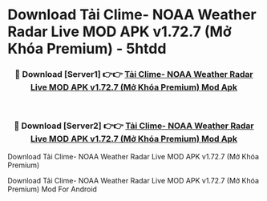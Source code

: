 # Download Tải Clime- NOAA Weather Radar Live MOD APK v1.72.7 (Mở Khóa Premium) - 5htdd


<div align="center">
<h3>🔴 Download [Server1] 👉👉 <a href="https://apk-comot.site?title=Tải_Clime-_NOAA_Weather_Radar_Live_MOD_APK_v1.72.7_(Mở_Khóa_Premium)">Tải Clime- NOAA Weather Radar Live MOD APK v1.72.7 (Mở Khóa Premium) Mod Apk</a></h3><br>
<h3>🔴 Download [Server2] 👉👉 <a href="https://apk-comot.site?title=Tải_Clime-_NOAA_Weather_Radar_Live_MOD_APK_v1.72.7_(Mở_Khóa_Premium)">Tải Clime- NOAA Weather Radar Live MOD APK v1.72.7 (Mở Khóa Premium) Mod Apk</a></h3>
</div>



Download Tải Clime- NOAA Weather Radar Live MOD APK v1.72.7 (Mở Khóa Premium) 

Download Tải Clime- NOAA Weather Radar Live MOD APK v1.72.7 (Mở Khóa Premium) Mod For Android